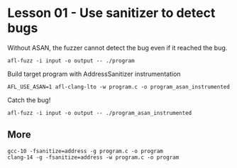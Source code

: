 # Lesson 01 - Use sanitizer to detect bugs

Without ASAN, the fuzzer cannot detect the bug even if it reached the bug.
```shell
afl-fuzz -i input -o output -- ./program
```

Build target program with AddressSanitizer instrumentation
```shell
AFL_USE_ASAN=1 afl-clang-lto -w program.c -o program_asan_instrumented
```

Catch the bug!
```
afl-fuzz -i input -o output -- ./program_asan_instrumented
```

## More
```
gcc-10 -fsanitize=address -g program.c -o program
clang-14 -g -fsanitize=address -w program.c -o program
```